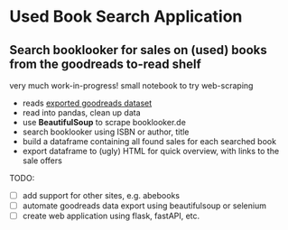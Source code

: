 # Used Book Search Application
## Search booklooker for sales on (used) books from the goodreads to-read shelf

very much work-in-progress!
small notebook to try web-scraping

- reads [exported goodreads dataset](https://www.goodreads.com/review/import)
- read into pandas, clean up data
- use **BeautifulSoup** to scrape booklooker.de
- search booklooker using ISBN or author, title
- build a dataframe containing all found sales for each searched book
- export dataframe to (ugly) HTML for quick overview, with links to the sale offers


TODO:
- [ ] add support for other sites, e.g. abebooks
- [ ] automate goodreads data export using beautifulsoup or selenium
- [ ] create web application using flask, fastAPI, etc.
